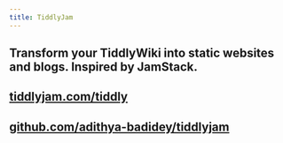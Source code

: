 ```yaml
---
title: TiddlyJam
---
```


## Transform your TiddlyWiki into static websites and blogs. Inspired by JamStack.
## [tiddlyjam.com/tiddly](https://tiddlyjam.com/tiddly)
## [github.com/adithya-badidey/tiddlyjam](https://github.com/adithya-badidey/tiddlyjam)
